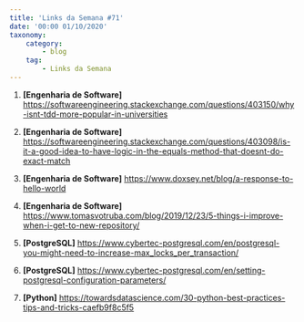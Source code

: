 ```yaml
---
title: 'Links da Semana #71'
date: '00:00 01/10/2020'
taxonomy:
    category:
        - blog
    tag:
        - Links da Semana
---
```


1.  **[Engenharia de Software]** https://softwareengineering.stackexchange.com/questions/403150/why-isnt-tdd-more-popular-in-universities

1.  **[Engenharia de Software]** https://softwareengineering.stackexchange.com/questions/403098/is-it-a-good-idea-to-have-logic-in-the-equals-method-that-doesnt-do-exact-match

1.  **[Engenharia de Software]** https://www.doxsey.net/blog/a-response-to-hello-world

1.  **[Engenharia de Software]** https://www.tomasvotruba.com/blog/2019/12/23/5-things-i-improve-when-i-get-to-new-repository/

1. **[PostgreSQL]** https://www.cybertec-postgresql.com/en/postgresql-you-might-need-to-increase-max_locks_per_transaction/

1. **[PostgreSQL]** https://www.cybertec-postgresql.com/en/setting-postgresql-configuration-parameters/


1. **[Python]** https://towardsdatascience.com/30-python-best-practices-tips-and-tricks-caefb9f8c5f5
